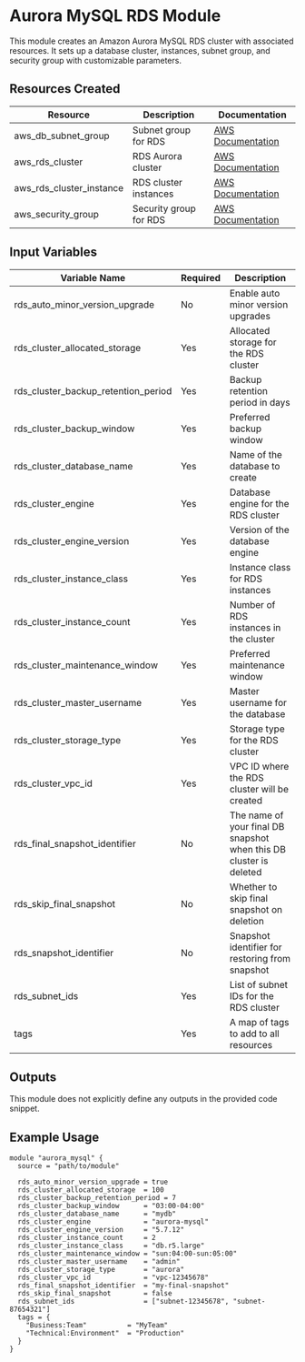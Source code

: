 # Aurora MySQL RDS Module

This module creates an Amazon Aurora MySQL RDS cluster with associated resources. It sets up a database cluster, instances, subnet group, and security group with customizable parameters.

## Resources Created

| Resource | Description | Documentation |
|----------|-------------|---------------|
| aws_db_subnet_group | Subnet group for RDS | [AWS Documentation](https://registry.terraform.io/providers/hashicorp/aws/latest/docs/resources/db_subnet_group) |
| aws_rds_cluster | RDS Aurora cluster | [AWS Documentation](https://registry.terraform.io/providers/hashicorp/aws/latest/docs/resources/rds_cluster) 
| aws_rds_cluster_instance | RDS cluster instances | [AWS Documentation](https://registry.terraform.io/providers/hashicorp/aws/latest/docs/resources/rds_cluster_instance) |
| aws_security_group | Security group for RDS | [AWS Documentation](https://registry.terraform.io/providers/hashicorp/aws/latest/docs/resources/security_group) |

## Input Variables

| Variable Name | Required | Description |
|---------------|----------|-------------|
| rds_auto_minor_version_upgrade | No | Enable auto minor version upgrades |
| rds_cluster_allocated_storage | Yes | Allocated storage for the RDS cluster |
| rds_cluster_backup_retention_period | Yes | Backup retention period in days |
| rds_cluster_backup_window | Yes | Preferred backup window |
| rds_cluster_database_name | Yes | Name of the database to create |
| rds_cluster_engine | Yes | Database engine for the RDS cluster |
| rds_cluster_engine_version | Yes | Version of the database engine |
| rds_cluster_instance_class | Yes | Instance class for RDS instances |
| rds_cluster_instance_count | Yes | Number of RDS instances in the cluster 
| rds_cluster_maintenance_window | Yes | Preferred maintenance window |
| rds_cluster_master_username | Yes | Master username for the database |
| rds_cluster_storage_type | Yes | Storage type for the RDS cluster |
| rds_cluster_vpc_id | Yes | VPC ID where the RDS cluster will be created |
| rds_final_snapshot_identifier | No | The name of your final DB snapshot when this DB cluster is deleted |
| rds_skip_final_snapshot | No | Whether to skip final snapshot on deletion |
| rds_snapshot_identifier | No | Snapshot identifier for restoring from snapshot |
| rds_subnet_ids | Yes | List of subnet IDs for the RDS cluster |
| tags | Yes | A map of tags to add to all resources |

## Outputs

This module does not explicitly define any outputs in the provided code snippet.

## Example Usage

```hcl
module "aurora_mysql" {
  source = "path/to/module"
  
  rds_auto_minor_version_upgrade = true
  rds_cluster_allocated_storage  = 100
  rds_cluster_backup_retention_period = 7
  rds_cluster_backup_window      = "03:00-04:00"
  rds_cluster_database_name      = "mydb"
  rds_cluster_engine             = "aurora-mysql"
  rds_cluster_engine_version     = "5.7.12" 
  rds_cluster_instance_count     = 2
  rds_cluster_instance_class     = "db.r5.large"
  rds_cluster_maintenance_window = "sun:04:00-sun:05:00"
  rds_cluster_master_username    = "admin"
  rds_cluster_storage_type       = "aurora"
  rds_cluster_vpc_id             = "vpc-12345678"
  rds_final_snapshot_identifier  = "my-final-snapshot"
  rds_skip_final_snapshot        = false
  rds_subnet_ids                 = ["subnet-12345678", "subnet-87654321"]
  tags = {
    "Business:Team"          = "MyTeam"
    "Technical:Environment"  = "Production"
  }
}
